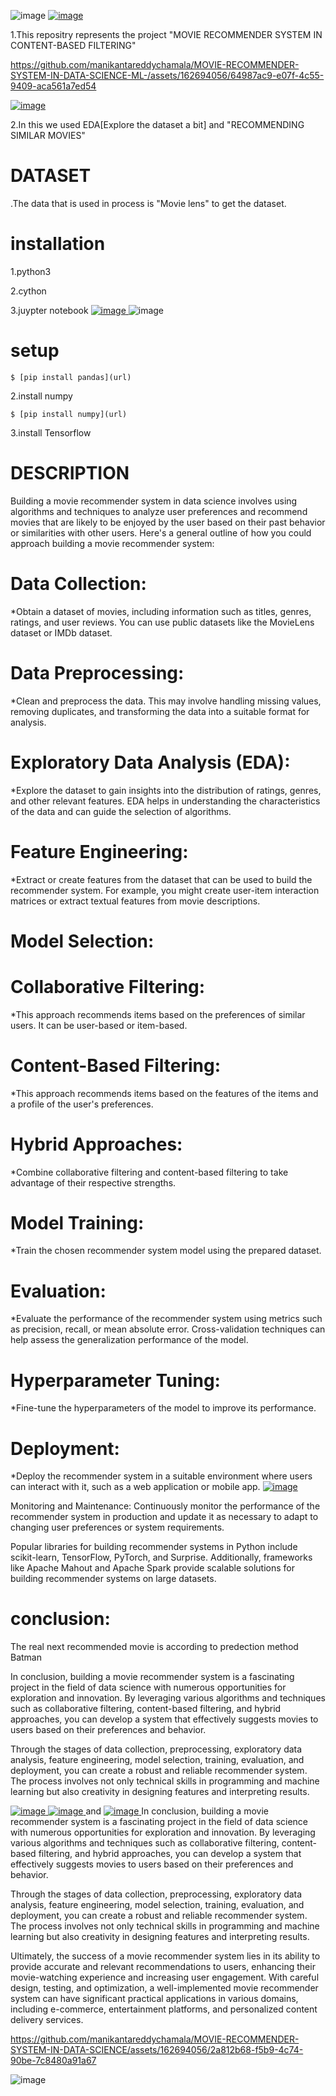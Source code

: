 ![image](https://github.com/manikantareddychamala/MOVIE-RECOMMENDER-SYSTEM-IN-DATA-SCIENCE/assets/162694056/8e2e9e23-f0e0-43f9-a5b9-7f8ec72bb668)  [
![image](https://github.com/manikantareddychamala/MOVIE-RECOMMENDER-SYSTEM-IN-DATA-SCIENCE/assets/162694056/4d9ad7a5-6cd5-4357-adc4-69f23509aa49)
](url)
 
1.This repositry represents the project "MOVIE RECOMMENDER SYSTEM IN CONTENT-BASED FILTERING"

https://github.com/manikantareddychamala/MOVIE-RECOMMENDER-SYSTEM-IN-DATA-SCIENCE-ML-/assets/162694056/64987ac9-e07f-4c55-9409-aca561a7ed54  

[
![image](https://github.com/manikantareddychamala/MOVIE-RECOMMENDER-SYSTEM-IN-DATA-SCIENCE-ML-/assets/162694056/9a6e3dd6-c07a-415c-b998-abcc276b54b3)
](url)

2.In this we used EDA[Explore the dataset a bit] and "RECOMMENDING SIMILAR MOVIES"
#                   DATASET
.The data that is used in process is "Movie lens" to get the dataset.
# installation
1.python3

2.cython

3.juypter notebook       [
![image](https://github.com/manikantareddychamala/MOVIE-RECOMMENDER-SYSTEM-IN-DATA-SCIENCE/assets/162694056/0299fcc7-87cd-410a-870a-c349b9c9f71e)
](url)
![image](https://github.com/manikantareddychamala/MOVIE-RECOMMENDER-SYSTEM-IN-DATA-SCIENCE/assets/162694056/8a231021-335d-4c00-b6fa-ecb88da27dab)

# setup
    $ [pip install pandas](url)
2.install numpy

    $ [pip install numpy](url)
3.install Tensorflow

   

# DESCRIPTION
Building a movie recommender system in data science involves using algorithms and techniques to analyze user preferences and recommend movies that are likely to be enjoyed by the user based on their past behavior or similarities with other users. Here's a general outline of how you could approach building a movie recommender system:

# Data Collection: 
*Obtain a dataset of movies, including information such as titles, genres, ratings, and user reviews. You can use public datasets like the MovieLens dataset or IMDb dataset.

# Data Preprocessing: 
*Clean and preprocess the data. This may involve handling missing values, removing duplicates, and transforming the data into a suitable format for analysis.

# Exploratory Data Analysis (EDA): 
*Explore the dataset to gain insights into the distribution of ratings, genres, and other relevant features. EDA helps in understanding the characteristics of the data and can guide the selection of algorithms.

# Feature Engineering: 
*Extract or create features from the dataset that can be used to build the recommender system. For example, you might create user-item interaction matrices or extract textual features from movie descriptions.

#  Model Selection:

# Collaborative Filtering: 
*This approach recommends items based on the preferences of similar users. It can be user-based or item-based.
# Content-Based Filtering: 
*This approach recommends items based on the features of the items and a profile of the user's preferences.
# Hybrid Approaches: 
*Combine collaborative filtering and content-based filtering to take advantage of their respective strengths.
# Model Training: 
*Train the chosen recommender system model using the prepared dataset.

# Evaluation:
*Evaluate the performance of the recommender system using metrics such as precision, recall, or mean absolute error. Cross-validation techniques can help assess the generalization performance of the model.

# Hyperparameter Tuning: 
*Fine-tune the hyperparameters of the model to improve its performance.

# Deployment: 
*Deploy the recommender system in a suitable environment where users can interact with it, such as a web application or mobile app.
 [
![image](https://github.com/manikantareddychamala/MOVIE-RECOMMENDER-SYSTEM-IN-DATA-SCIENCE/assets/162694056/a96519fd-6c82-4cc5-97e2-8708ef501186)
](url)

Monitoring and Maintenance: Continuously monitor the performance of the recommender system in production and update it as necessary to adapt to changing user preferences or system requirements.

Popular libraries for building recommender systems in Python include scikit-learn, TensorFlow, PyTorch, and Surprise. Additionally, frameworks like Apache Mahout and Apache Spark provide scalable solutions for building recommender systems on large datasets.
 # conclusion:
 The real next recommended movie is according to predection method Batman

 In conclusion, building a movie recommender system is a fascinating project in the field of data science with numerous opportunities for exploration and innovation. By leveraging various algorithms and techniques such as collaborative filtering, content-based filtering, and hybrid approaches, you can develop a system that effectively suggests movies to users based on their preferences and behavior.

Through the stages of data collection, preprocessing, exploratory data analysis, feature engineering, model selection, training, evaluation, and deployment, you can create a robust and reliable recommender system. The process involves not only technical skills in programming and machine learning but also creativity in designing features and interpreting results.

[
![image](https://github.com/manikantareddychamala/MOVIE-RECOMMENDER-SYSTEM-IN-DATA-SCIENCE/assets/162694056/0f0a7e90-154f-484c-b95d-2d544a2f68ed)
](url)   [
![image](https://github.com/manikantareddychamala/MOVIE-RECOMMENDER-SYSTEM-IN-DATA-SCIENCE/assets/162694056/bb5fcd91-020e-42f5-951a-627bc7496f15)
](url)
    and 
[
![image](https://github.com/manikantareddychamala/MOVIE-RECOMMENDER-SYSTEM-IN-DATA-SCIENCE/assets/162694056/4b60e65a-ab5b-421d-bd93-8b90ca6c15b3)
](url) In conclusion, building a movie recommender system is a fascinating project in the field of data science with numerous opportunities for exploration and innovation. By leveraging various algorithms and techniques such as collaborative filtering, content-based filtering, and hybrid approaches, you can develop a system that effectively suggests movies to users based on their preferences and behavior.

Through the stages of data collection, preprocessing, exploratory data analysis, feature engineering, model selection, training, evaluation, and deployment, you can create a robust and reliable recommender system. The process involves not only technical skills in programming and machine learning but also creativity in designing features and interpreting results.

Ultimately, the success of a movie recommender system lies in its ability to provide accurate and relevant recommendations to users, enhancing their movie-watching experience and increasing user engagement. With careful design, testing, and optimization, a well-implemented movie recommender system can have significant practical applications in various domains, including e-commerce, entertainment platforms, and personalized content delivery services.
 

https://github.com/manikantareddychamala/MOVIE-RECOMMENDER-SYSTEM-IN-DATA-SCIENCE/assets/162694056/2a812b68-f5b9-4c74-90be-7c8480a91a67

    
   ![image](https://github.com/manikantareddychamala/MOVIE-RECOMMENDER-SYSTEM-IN-DATA-SCIENCE/assets/162694056/7b3556a4-de87-4c0f-b75d-951abaacad19)






